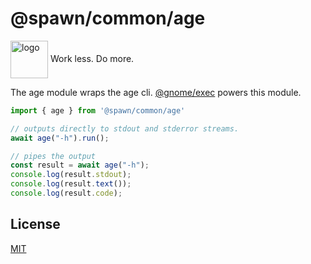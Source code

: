 # @spawn/common/age

<div height=30" vertical-align="top">
<image src="https://raw.githubusercontent.com/gnomejs/gnomejs/main/assets/icon.png"
    alt="logo" width="60" valign="middle" />
<span>Work less. Do more. </span>
</div>

The age module wraps the age cli. [@gnome/exec](https://jsr.io/@gnome/exec)
powers this module.

```typescript
import { age } from '@spawn/common/age'

// outputs directly to stdout and stderror streams.
await age("-h").run();

// pipes the output
const result = await age("-h");
console.log(result.stdout);
console.log(result.text());
console.log(result.code);
```

## License

[MIT](./LICENSE.md)
